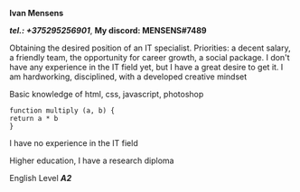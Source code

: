 **Ivan Mensens**

___tel.: +375295256901___, 
__My discord: MENSENS#7489__

Obtaining the desired position of an IT specialist. Priorities: a decent salary, a friendly team, the opportunity for career growth, a social package. I don't have any experience in the IT field yet, but I have a great desire to get it. I am hardworking, disciplined, with a developed creative mindset

Basic knowledge of html, css, javascript, photoshop

```
function multiply (a, b) {
return a * b
}
```

I have no experience in the IT field

Higher education, I have a research diploma

English Level ___A2___
